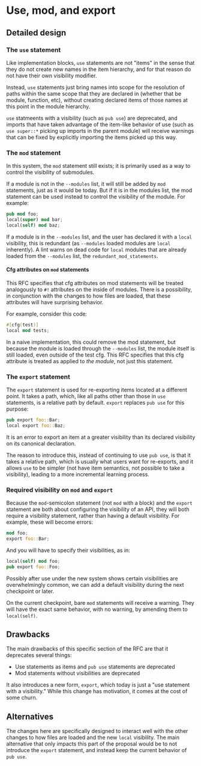 # Use, mod, and export

## Detailed design

### The `use` statement

Like implementation blocks, `use` statements are not "items" in the sense that
they do not create new names in the item hierarchy, and for that reason do not
have their own visibility modifier.

Instead, `use` statements just bring names into scope for the resolution of
paths within the same scope that they are declared in (whether that be module,
function, etc), without creating declared items of those names at this point in
the module hierarchy.

`use` statmeents with a visibility (such as `pub use`) are deprecated, and
imports that have taken advantage of the item-like behavior of use (such as
`use super::*` picking up imports in the parent module) will receive warnings
that can be fixed by explicitly importing the items picked up this way.

### The `mod` statement

In this system, the `mod` statement still exists; it is primarily used as a
way to control the visibility of submodules.

If a module is not in the `--modules` list, it will still be added by `mod`
statements, just as it would be today. But if it is in the modules list, the
mod statement can be used instead to control the visibility of the module. For
example:

```rust
pub mod foo;
local(super) mod bar;
local(self) mod baz;
```

If a module is in the `--modules` list, and the user has declared it with a
`local` visibility, this is redundant (as `--modules` loaded modules are
`local` inherently). A lint warns on dead code for `local` modules that are
already loaded from the `--modules` list, the `redundant_mod_statements`.

#### Cfg attributes on `mod` statements

This RFC specifies that cfg attributes on mod statements will be treated
analogously to `#!` attributes on the inside of modules. There is a
possibility, in conjunction with the changes to how files are loaded, that
these attributes will have surprising behavior.

For example, consider this code:

```rust
#[cfg(test)]
local mod tests;
```

In a naive implementation, this could remove the mod statement, but because the
module is loaded through the `--modules` list, the module itself is still
loaded, even outside of the test cfg. This RFC specifies that this cfg
attribute is treated as applied to *the module*, not just this statement.

### The `export` statement

The `export` statement is used for re-exporting items located at a different
point. It takes a path, which, like all paths other than those in `use`
statements, is a relative path by default. `export` replaces `pub use` for this
purpose:

```rust
pub export foo::Bar;
local export foo::Baz;
```

It is an error to export an item at a greater visibility than its declared
visibility on its canonical declaration.

The reason to introduce this, instead of continuing to use `pub use`, is that
it takes a relative path, which is usually what users want for re-exports, and
it allows `use` to be simpler (not have item semantics, not possible to take a
visibility), leading to a more incremental learning process.

### Required visibility on `mod` and `export`

Because the `mod`-semicolon statement (not `mod` with a block) and the `export`
statement are both about configuring the visibility of an API, they will both
require a visibility statement, rather than having a default visibility. For
example, these will become errors:

```rust
mod foo;
export foo::Bar;
```

And you will have to specify their visibilities, as in:

```rust
local(self) mod foo;
pub export foo::Foo;
```

Possibly after use under the new system shows certain visibilities are
overwhelmingly common, we can add a default visibility during the next
checkpoint or later.

On the current checkpoint, bare `mod` statements will receive a warning. They
will have the exact same behavior, with no warning, by amending them to
`local(self)`.

## Drawbacks

The main drawbacks of this specific section of the RFC are that it deprecates
several things:

* Use statements as items and `pub use` statements are deprecated
* Mod statements without visibilities are deprecated

It also introduces a new form, `export`, which today is just a "use statement
with a visibility." While this change has motivation, it comes at the cost of
some churn.

## Alternatives

The changes here are specifically designed to interact well with the other
changes to how files are loaded and the new `local` visibility. The main
alternative that only impacts this part of the proposal would be to not
introduce the `export` statement, and instead keep the current behavior of `pub
use`.
